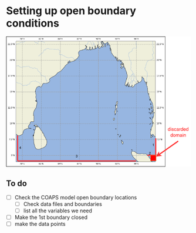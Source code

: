 # Setting up open boundary conditions


![](dom.png)

## To do 

- [ ] Check the COAPS model open boundary locations
  - [ ] Check data files and boundaries
  - [ ] list all the variables we need 

- [ ] Make the 1st boundary closed 
- [ ] make the data points 
